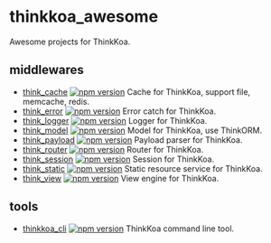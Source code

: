 # thinkkoa_awesome

Awesome projects for ThinkKoa.

## middlewares

* [think_cache](https://github.com/thinkkoa/think_cache) [![npm version](https://badge.fury.io/js/think_cache.svg)](https://badge.fury.io/js/think_cache) Cache for ThinkKoa, support file, memcache, redis.
* [think_error](https://github.com/thinkkoa/think_error) [![npm version](https://badge.fury.io/js/think_error.svg)](https://badge.fury.io/js/think_error) Error catch for ThinkKoa.
* [think_logger](https://github.com/thinkkoa/think_logger) [![npm version](https://badge.fury.io/js/think_logger.svg)](https://badge.fury.io/js/think_logger) Logger for ThinkKoa.
* [think_model](https://github.com/thinkkoa/think_model) [![npm version](https://badge.fury.io/js/think_model.svg)](https://badge.fury.io/js/think_model) Model for ThinkKoa, use ThinkORM.
* [think_payload](https://github.com/thinkkoa/think_payload) [![npm version](https://badge.fury.io/js/think_payload.svg)](https://badge.fury.io/js/think_payload) Payload parser for ThinkKoa.
* [think_router](https://github.com/thinkkoa/think_router) [![npm version](https://badge.fury.io/js/think_router.svg)](https://badge.fury.io/js/think_router) Router for ThinkKoa.
* [think_session](https://github.com/thinkkoa/think_session) [![npm version](https://badge.fury.io/js/think_session.svg)](https://badge.fury.io/js/think_session) Session for ThinkKoa.
* [think_static](https://github.com/thinkkoa/think_static) [![npm version](https://badge.fury.io/js/think_static.svg)](https://badge.fury.io/js/think_static) Static resource service for ThinkKoa.
* [think_view](https://github.com/thinkkoa/think_view) [![npm version](https://badge.fury.io/js/think_view.svg)](https://badge.fury.io/js/think_view) View engine for ThinkKoa.

## tools
* [thinkkoa_cli](https://github.com/thinkkoa/thinkkoa_cli) [![npm version](https://badge.fury.io/js/thinkkoa_cli.svg)](https://badge.fury.io/js/thinkkoa_cli)
 ThinkKoa command line tool.
